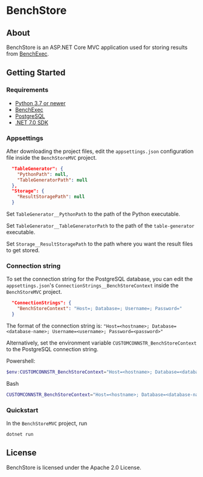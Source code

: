 # BenchStore
## About
BenchStore is an ASP.NET Core MVC application used for storing results from [BenchExec](https://github.com/sosy-lab/benchexec).

## Getting Started
### Requirements
- [Python 3.7 or newer](https://www.python.org/downloads/)
- [BenchExec](https://github.com/sosy-lab/benchexec)
- [PostgreSQL](https://www.postgresql.org/download/)
- [.NET 7.0 SDK](https://dotnet.microsoft.com/en-us/download)

### Appsettings
After downloading the project files, edit the `appsettings.json` configuration file inside the `BenchStoreMVC` project.
```json
  "TableGenerator": {
    "PythonPath": null,
    "TableGeneratorPath": null
  },
  "Storage": {
    "ResultStoragePath": null
  }
```
Set `TableGenerator__PythonPath` to the path of the Python executable.

Set `TableGenerator__TableGeneratorPath` to the path of the `table-generator` executable.

Set `Storage__ResultStoragePath` to the path where you want the result files to get stored.

### Connection string
To set the connection string for the PostgreSQL database, you can edit the `appsettings.json`'s `ConnectionStrings__BenchStoreContext` inside the `BenchStoreMVC` project.
```json
  "ConnectionStrings": {
    "BenchStoreContext": "Host=; Database=; Username=; Password="
  }
```
The format of the connection string is: `"Host=<hostname>; Database=<database-name>; Username=<username>; Password=<password>"`

Alternatively, set the environment variable `CUSTOMCONNSTR_BenchStoreContext` to the PostgreSQL connection string.

Powershell:
```powershell
$env:CUSTOMCONNSTR_BenchStoreContext="Host=<hostname>; Database=<database-name>; Username=<username>; Password=<password>"
```

Bash
```bash
CUSTOMCONNSTR_BenchStoreContext="Host=<hostname>; Database=<database-name>; Username=<username>; Password=<password>"
```

### Quickstart
In the `BenchStoreMVC` project, run
```
dotnet run
```

## License
BenchStore is licensed under the Apache 2.0 License.